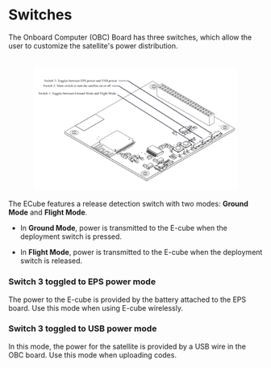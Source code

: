 # Switches

The Onboard Computer (OBC) Board has three switches, which allow the user to customize the satellite's power distribution.

<div style="text-align: center;"><img src="../../public/modesofoperation.png" title="On Board Computer" style="max-width: 80%; height: auto; width: 600px; margin-top: 20px;" /></div>

The ECube features a release detection switch with two modes: **Ground Mode** and **Flight Mode**.

- In **Ground Mode**, power is transmitted to the E-cube when the deployment switch is pressed.

- In **Flight Mode**, power is transmitted to the E-cube when the deployment switch is released.

### Switch 3 toggled to EPS power mode
The power to the E-cube is provided by the battery attached to the EPS board. Use this mode when using E-cube wirelessly. 

### Switch 3 toggled to USB power mode
In this mode, the power for the satellite is provided by a USB wire in the OBC board. Use this mode when uploading codes.
